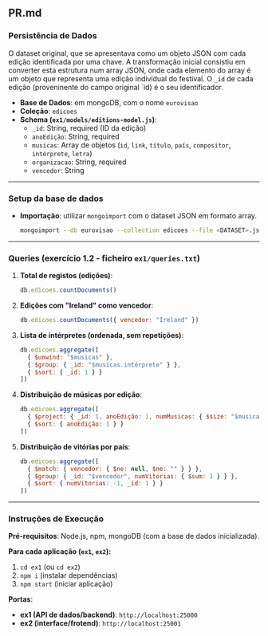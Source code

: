 ## PR.md

### Persistência de Dados

O dataset original, que se apresentava como um objeto JSON com cada edição identificada por uma chave. A transformação inicial consistiu em converter esta estrutura num array JSON, onde cada elemento do array é um objeto que representa uma edição individual do festival. O `_id` de cada edição (proveninente do campo original `id) é o seu identificador.
-   **Base de Dados**: em mongoDB, com o nome `eurovisao`
-   **Coleção**: `edicoes`
-   **Schema (`ex1/models/editions-model.js`)**:
    -   `_id`: String, required (ID da edição)
    -   `anoEdição`: String, required
    -   `musicas`: Array de objetos (`id`, `link`, `título`, `país`, `compositor`, `intérprete`, `letra`)
    -   `organizacao`: String, required
    -   `vencedor`: String

---
### Setup da base de dados

-   **Importação**: utilizar `mongoimport` com o dataset JSON em formato array.
    ```bash
    mongoimport --db eurovisao --collection edicoes --file <DATASET>.json --jsonArray
    ```

---
### Queries (exercício 1.2 - ficheiro `ex1/queries.txt`)

1.  **Total de registos (edições)**:
    ```javascript
    db.edicoes.countDocuments()
    ```
2.  **Edições com "Ireland" como vencedor**:
    ```javascript
    db.edicoes.countDocuments({ vencedor: "Ireland" })
    ```
3.  **Lista de intérpretes (ordenada, sem repetições)**:
    ```javascript
    db.edicoes.aggregate([
      { $unwind: "$musicas" },
      { $group: { _id: "$musicas.intérprete" } },
      { $sort: { _id: 1 } }
    ])
    ```
4.  **Distribuição de músicas por edição**:
    ```javascript
    db.edicoes.aggregate([
      { $project: { _id: 1, anoEdição: 1, numMusicas: { $size: "$musicas" } } },
      { $sort: { anoEdição: 1 } }
    ])
    ```
5.  **Distribuição de vitórias por país**:
    ```javascript
    db.edicoes.aggregate([
      { $match: { vencedor: { $ne: null, $ne: "" } } },
      { $group: { _id: "$vencedor", numVitorias: { $sum: 1 } } },
      { $sort: { numVitorias: -1, _id: 1 } }
    ])
    ```

---
### Instruções de Execução

**Pré-requisitos**: Node.js, npm, mongoDB (com a base de dados inicializada).

**Para cada aplicação (`ex1`, `ex2`):**
1.  `cd ex1` (ou `cd ex2`)
2.  `npm i` (instalar dependências)
3.  `npm start` (iniciar aplicação)

**Portas**:
-   **ex1 (API de dados/backend)**: `http://localhost:25000`
-   **ex2 (interface/frotend)**: `http://localhost:25001`
